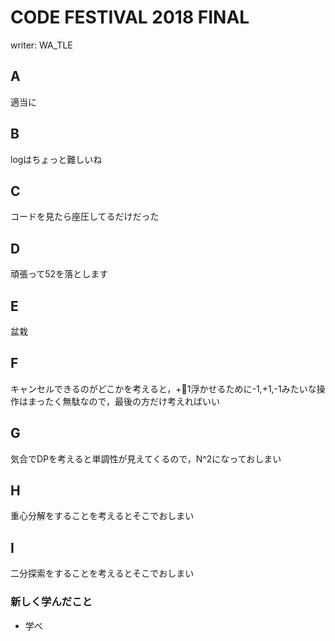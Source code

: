 # CODE FESTIVAL 2018 FINAL
writer: WA_TLE
## A
適当に

## B
logはちょっと難しいね

## C
コードを見たら座圧してるだけだった

## D
頑張って52を落とします

## E
盆栽

## F
キャンセルできるのがどこかを考えると，+1浮かせるために-1,+1,-1みたいな操作はまったく無駄なので，最後の方だけ考えればいい

## G
気合でDPを考えると単調性が見えてくるので，N^2になっておしまい

## H
重心分解をすることを考えるとそこでおしまい

## I
二分探索をすることを考えるとそこでおしまい

### 新しく学んだこと
* 学べ
